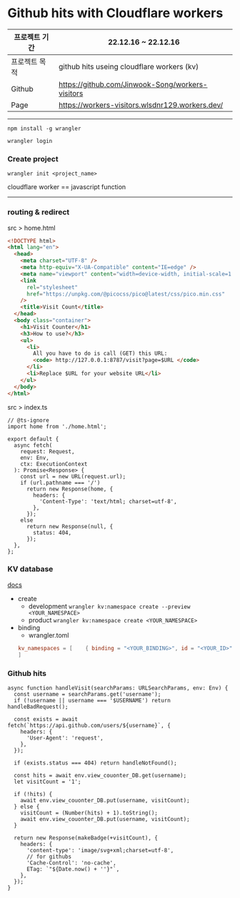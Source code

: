 # Github hits with Cloudflare workers

| 프로젝트 기간 | 22.12.16 ~ 22.12.16                              |
| ------------- | ------------------------------------------------ |
| 프로젝트 목적 | github hits useing cloudflare workers (kv)       |
| Github        | https://github.com/Jinwook-Song/workers-visitors |
| Page          | https://workers-visitors.wlsdnr129.workers.dev/  |

---

`npm install -g wrangler`

`wrangler login`

### Create project

`wrangler init <project_name>`

cloudflare worker == javascript function

---

### routing & redirect

src > home.html

```html
<!DOCTYPE html>
<html lang="en">
  <head>
    <meta charset="UTF-8" />
    <meta http-equiv="X-UA-Compatible" content="IE=edge" />
    <meta name="viewport" content="width=device-width, initial-scale=1.0" />
    <link
      rel="stylesheet"
      href="https://unpkg.com/@picocss/pico@latest/css/pico.min.css"
    />
    <title>Visit Count</title>
  </head>
  <body class="container">
    <h1>Visit Counter</h1>
    <h3>How to use?</h3>
    <ul>
      <li>
        All you have to do is call (GET) this URL:
        <code> http://127.0.0.1:8787/visit?page=$URL </code>
      </li>
      <li>Replace $URL for your website URL</li>
    </ul>
  </body>
</html>
```

src > index.ts

```tsx
// @ts-ignore
import home from './home.html';

export default {
  async fetch(
    request: Request,
    env: Env,
    ctx: ExecutionContext
  ): Promise<Response> {
    const url = new URL(request.url);
    if (url.pathname === '/')
      return new Response(home, {
        headers: {
          'Content-Type': 'text/html; charset=utf-8',
        },
      });
    else
      return new Response(null, {
        status: 404,
      });
  },
};
```

### KV database

[docs](https://developers.cloudflare.com/workers/wrangler/workers-kv/)

- create
  - development
    `wrangler kv:namespace create --preview <YOUR_NAMESPACE>`
  - product
    `wrangler kv:namespace create <YOUR_NAMESPACE>`
- binding
  - wrangler.toml
  ```toml
  kv_namespaces = [    { binding = "<YOUR_BINDING>", id = "<YOUR_ID>" }
  ]
  ```

### Github hits

```tsx
async function handleVisit(searchParams: URLSearchParams, env: Env) {
  const username = searchParams.get('username');
  if (!username || username === '$USERNAME') return handleBadRequest();

  const exists = await fetch(`https://api.github.com/users/${username}`, {
    headers: {
      'User-Agent': 'request',
    },
  });

  if (exists.status === 404) return handleNotFound();

  const hits = await env.view_couonter_DB.get(username);
  let visitCount = '1';

  if (!hits) {
    await env.view_couonter_DB.put(username, visitCount);
  } else {
    visitCount = (Number(hits) + 1).toString();
    await env.view_couonter_DB.put(username, visitCount);
  }

  return new Response(makeBadge(+visitCount), {
    headers: {
      'content-type': 'image/svg+xml;charset=utf-8',
      // for githubs
      'Cache-Control': 'no-cache',
      ETag: `"${Date.now() + ''}"`,
    },
  });
}
```

